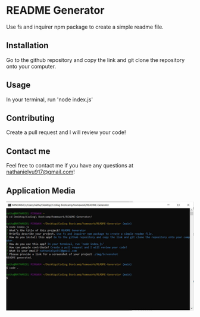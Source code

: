 # README Generator
Use fs and inquirer npm package to create a simple readme file.

## Installation
Go to the github repository and copy the link and git clone the repository onto your computer.

## Usage
In your terminal, run 'node index.js'

## Contributing
Create a pull request and I will review your code!

## Contact me
Feel free to contact me if you have any questions at nathanielyu917@gmail.com!

## Application Media
![](img/Screenshot.JPG)
    
